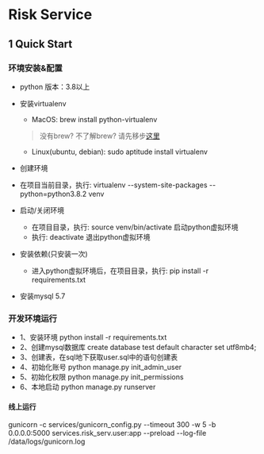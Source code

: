 # Risk Service

## 1 Quick Start

### 环境安装&配置 
* python 版本：3.8以上

* 安装virtualenv
  
  * MacOS: brew install python-virtualenv
    
  > 没有brew? 不了解brew? 请先移步[这里](https://docs.brew.sh/Installation)
  
  * Linux(ubuntu, debian): sudo aptitude install virtualenv
  
* 创建环境
  
* 在项目当前目录，执行: virtualenv --system-site-packages --python=python3.8.2 venv
  
* 启动/关闭环境
  * 在项目目录，执行: source venv/bin/activate 启动python虚拟环境
  * 执行: deactivate 退出python虚拟环境

* 安装依赖(只安装一次)
  
  * 进入python虚拟环境后，在项目目录，执行: pip install -r requirements.txt
  

* 安装mysql 5.7

### 开发环境运行
* 1、安装环境
python install -r requirements.txt
* 2、创建mysql数据库
create database test default character set utf8mb4;
* 3、创建表，在sql地下获取user.sql中的语句创建表
* 4、初始化账号
  python manage.py init_admin_user
* 5、初始化权限
 python manage.py init_permissions
* 6、本地启动
  python manage.py runserver

#### 线上运行
gunicorn -c services/gunicorn_config.py --timeout 300 -w 5 -b 0.0.0.0:5000 services.risk_serv.user:app --preload --log-file /data/logs/gunicorn.log


